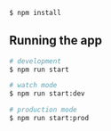 ```bash
$ npm install
```

## Running the app

```bash
# development
$ npm run start

# watch mode
$ npm run start:dev

# production mode
$ npm run start:prod
```

